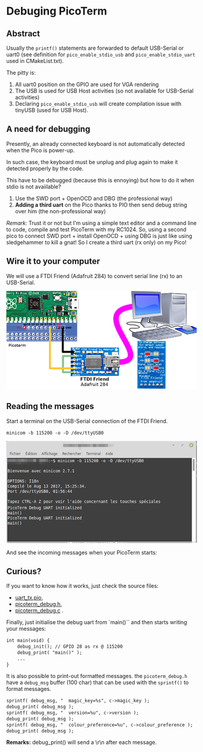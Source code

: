 # Debuging PicoTerm

## Abstract

Usually the `printf()` statements are forwarded to default USB-Serial or uart0 (see
	definition for `pico_enable_stdio_usb` and `pico_enable_stdio_uart` used in CMakeList.txt).

The pitty is:
1. All uart0 position on the GPIO are used for VGA rendering
2. The USB is used for USB Host activities (so not available for USB-Serial activities)
3. Declaring `pico_enable_stdio_usb` will create compilation issue with tinyUSB (used for USB Host).

## A need for debugging

Presently, an already connected keyboard is not automatically detected when the Pico is power-up.

In such case, the keyboard must be unplug and plug again to make it detected properly by the code.

This have to be debugged (because this is ennoying) but how to do it when stdio is not avaiilable?

1. Use the SWD port + OpenOCD and DBG (the professional way)
2. __Adding a third uart__ on the Pico thanks to PIO then send debug string over him (the non-professional way)

_Remark:_ Trust it or not but I'm using a simple text editor and a command line to code, compile and test PicoTerm with my RC1024. So, using a second pico to connect SWD port + install OpenOCD + using DBG is just like using sledgehammer to kill a gnat! So I create a third uart (rx only) on my Pico!

## Wire it to your computer
We will use a FTDI Friend (Adafruit 284) to convert serial line (rx) to an USB-Serial.

![PicoTerm debug uart](docs/_static/picoterm-debug-uart.jpg)

## Reading the messages

Start a terminal on the USB-Serial connection of the FTDI Friend.

```
minicom -b 115200 -o -D /dev/ttyUSB0
```

![minicom on debug uart](docs/_static/debug-minicom.jpg)

And see the incoming messages when your PicoTerm starts:


## Curious?
If you want to know how it works, just check the source files:
* [uart_tx.pio](common/uart_tx.pio),
* [picoterm_debug.h](common/picoterm_debug.h),
* [picoterm_debug.c](common/picoterm_debug.c) .

Finally, just initialise the debug uart from `main()`` and then starts writing your messages:

```
int main(void) {
    debug_init(); // GPIO 28 as rx @ 115200
    debug_print( "main()" );
    ...
}
```

It is also possible to print-out formatted messages. the `picoterm_debug.h` have a `debug_msg`
buffer (100 char) that can be used with the `sprintf()` to format messages.

```
sprintf( debug_msg, "  magic_key=%s", c->magic_key );
debug_print( debug_msg );
sprintf( debug_msg, "  version=%u", c->version );
debug_print( debug_msg );
sprintf( debug_msg, "  colour_preference=%u", c->colour_preference );
debug_print( debug_msg );
```

__Remarks:__ debug_print() will send a \r\n after each message.
